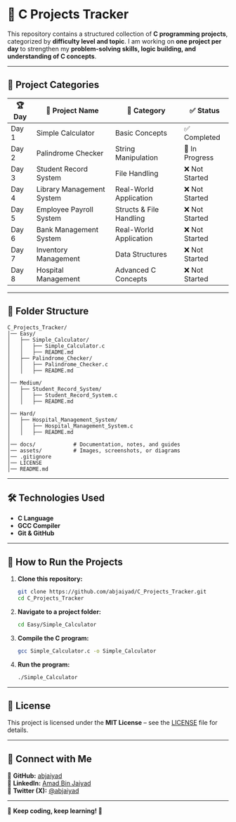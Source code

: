 # 🚀 C Projects Tracker

This repository contains a structured collection of **C programming projects**, categorized by **difficulty level and topic**. I am working on **one project per day** to strengthen my **problem-solving skills, logic building, and understanding of C concepts**.

---

## 📌 Project Categories

| 🏆 **Day** | 🚀 **Project Name**         | 🎯 **Category**          | ✅ **Status**   |
|-----------|----------------------------|-------------------------|----------------|
| Day 1     | Simple Calculator          | Basic Concepts          | ✅ Completed   |
| Day 2     | Palindrome Checker         | String Manipulation     | 🔄 In Progress |
| Day 3     | Student Record System      | File Handling           | ❌ Not Started |
| Day 4     | Library Management System  | Real-World Application  | ❌ Not Started |
| Day 5     | Employee Payroll System    | Structs & File Handling | ❌ Not Started |
| Day 6     | Bank Management System     | Real-World Application  | ❌ Not Started |
| Day 7     | Inventory Management       | Data Structures         | ❌ Not Started |
| Day 8     | Hospital Management        | Advanced C Concepts     | ❌ Not Started |

---

## 📂 Folder Structure

```
C_Projects_Tracker/
│── Easy/
│   ├── Simple_Calculator/
│   │   ├── Simple_Calculator.c
│   │   ├── README.md
│   ├── Palindrome_Checker/
│   │   ├── Palindrome_Checker.c
│   │   ├── README.md
│
│── Medium/
│   ├── Student_Record_System/
│   │   ├── Student_Record_System.c
│   │   ├── README.md
│
│── Hard/
│   ├── Hospital_Management_System/
│   │   ├── Hospital_Management_System.c
│   │   ├── README.md
│
│── docs/            # Documentation, notes, and guides
│── assets/          # Images, screenshots, or diagrams
│── .gitignore
│── LICENSE
│── README.md
```

---

## 🛠 Technologies Used

- **C Language**
- **GCC Compiler**
- **Git & GitHub**

---

## 🚀 How to Run the Projects

1. **Clone this repository:**
   ```sh
   git clone https://github.com/abjaiyad/C_Projects_Tracker.git
   cd C_Projects_Tracker
   ```

2. **Navigate to a project folder:**
   ```sh
   cd Easy/Simple_Calculator
   ```

3. **Compile the C program:**
   ```sh
   gcc Simple_Calculator.c -o Simple_Calculator
   ```

4. **Run the program:**
   ```sh
   ./Simple_Calculator
   ```

---

## 📜 License

This project is licensed under the **MIT License** – see the [LICENSE](LICENSE) file for details.

---

## 📢 Connect with Me

📌 **GitHub:** [abjaiyad](https://github.com/abjaiyad)  
📌 **LinkedIn:** [Amad Bin Jaiyad](https://www.linkedin.com/in/amad-bin-jaiyad)  
📌 **Twitter (X):** [@abjaiyad](https://x.com/abjaiyad)  

---

🔹 **Keep coding, keep learning! 🚀**
